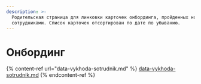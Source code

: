 ```yaml
---
description: >-
  Родительская страница для линковки карточек онбординга, пройденных новыми
  сотрудниками. Список карточек отсортирован по дате по убыванию.
---
```


# Онбординг

{% content-ref url="data-vykhoda-sotrudnik.md" %}
[data-vykhoda-sotrudnik.md](data-vykhoda-sotrudnik.md)
{% endcontent-ref %}
